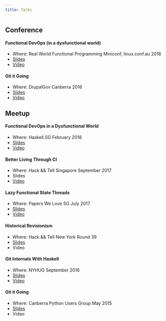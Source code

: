 ```yaml
---
title: Talks
---
```


## Conference

#### Functional DevOps (in a dysfunctional world)

- Where: Real World Functional Programming Miniconf, linux.conf.au 2018
- [Slides](http://vaibhavsagar.com/presentations/functional-devops/)
- [Video](https://www.youtube.com/watch?v=RsSNEkBGmj0)

#### Git it Going
- Where: DrupalGov Canberra 2016
- [Slides](http://vaibhavsagar.com/git-it-going/)
- [Video](https://www.youtube.com/watch?v=eTjQOfMYiM8)

## Meetup

#### Functional DevOps in a Dysfunctional World
- Where: Haskell.SG February 2018
- [Slides](http://vaibhavsagar.com/presentations/functional-devops/)
- [Video](https://www.youtube.com/watch?v=n2rFK74sDz0)

#### Better Living Through CI
- Where: Hack && Tell Singapore September 2017
- Slides
- [Video](https://www.youtube.com/watch?v=jxpuXIGTbzU)

#### Lazy Functional State Threads
- Where: Papers We Love SG July 2017
- [Slides](http://vaibhavsagar.com/presentations/lazy-functional-state-threads/)
- [Video](https://www.youtube.com/watch?v=6vsSnILG2Js)

#### Historical Revisionism
- Where: Hack && Tell New York Round 39
- [Slides](http://vaibhavsagar.com/git-internals-workshop)
- Video

#### Git Internals With Haskell
- Where: NYHUG September 2016
- [Slides](http://vaibhavsagar.com/duffer/)
- [Video](https://www.youtube.com/watch?v=wsNnP3we_R4)

#### Git it Going
- Where: Canberra Python Users Group May 2015
- [Slides](http://vaibhavsagar.com/git-it-going/)
- Video
